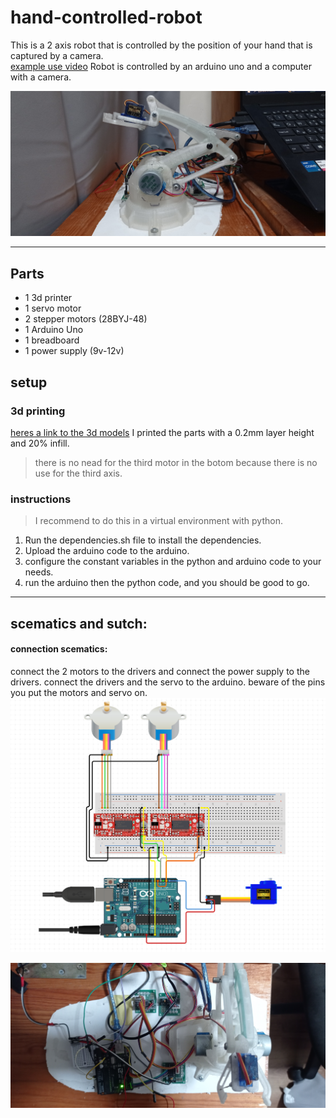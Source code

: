# hand-controlled-robot

This is a 2 axis robot that is controlled by the position of your hand that is captured by a camera.  
[example use video](https://youtu.be/Lk0FQm9ZR9w)
Robot is controlled by an arduino uno and a computer with a camera.  
  
![Image of the robot](/media/side%20view.jpg)
  
---
  
## Parts

- 1 3d printer
- 1 servo motor
- 2 stepper motors (28BYJ-48)
- 1 Arduino Uno
- 1 breadboard
- 1 power supply (9v-12v)
  
## setup
  
### 3d printing
  
[heres a link to the 3d models](https://www.thingiverse.com/thing:2838859)
I printed the parts with a 0.2mm layer height and 20% infill.  
>there is no nead for the third motor in the botom because there is no use for the third axis.
  
### instructions

> I recommend to do this in a virtual environment with python.
1. Run the dependencies.sh file to install the dependencies.
2. Upload the arduino code to the arduino.
3. configure the constant variables in the python and arduino code to your needs.
4. run the arduino then the python code, and you should be good to go.
  
---
## scematics and sutch:
#### connection scematics:
connect the 2 motors to the drivers and connect the power supply to the drivers.
connect the drivers and the servo to the arduino.
beware of the pins you put the motors and servo on.  
![Image of circuit](/media/circuit.png)
  
![Image of robot up](/media/up%20view.jpg)
